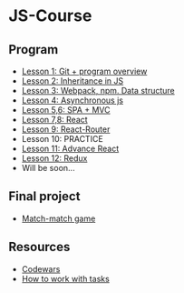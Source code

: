 # JS-Course

## Program

* [Lesson 1: Git + program overview](./lessons/ls1)
* [Lesson 2: Inheritance in JS](./lessons/ls2)
* [Lesson 3: Webpack, npm. Data structure](./lessons/ls3)
* [Lesson 4: Asynchronous js](./lessons/ls4)
* [Lesson 5,6: SPA + MVC](./lessons/ls5)
* [Lesson 7,8: React](./lessons/ls7)
* [Lesson 9: React-Router](./lessons/ls9)
* Lesson 10: PRACTICE
* [Lesson 11: Advance React](./lessons/ls11)
* [Lesson 12: Redux](./lessons/ls12)
* Will be soon...  

## Final project
* [Match-match game](./finalProjects/matchMatchGame/)

## Resources
* [Codewars](./codewars.md)
* [How to work with tasks](./prRules.md)
   